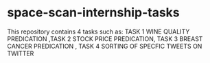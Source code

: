 # space-scan-internship-tasks
This repository contains 4 tasks such as: TASK 1 WINE QUALITY PREDICATION ,TASK 2 STOCK PRICE PREDICATION, TASK 3 BREAST CANCER PREDICATION , TASK 4 SORTING OF SPECFIC TWEETS ON  TWITTER

